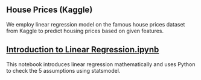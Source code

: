 ## House Prices (Kaggle)
We employ linear regression model on the famous house prices dataset from Kaggle to predict housing prices based on given features.

## [Introduction to Linear Regression.ipynb](https://nbviewer.jupyter.org/github/hongwai1920/Machine-Learning-algorithms/blob/master/Linear%20Regression/Introduction_to_Linear_Regression.ipynb)
This notebook introduces linear regression mathematically and uses Python to check the 5 assumptions using statsmodel.
